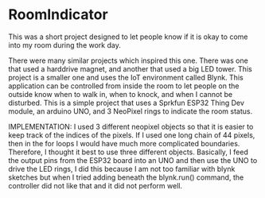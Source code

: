 # RoomIndicator
This was a short project designed to let people know if it is okay to come into my room during the work day. 

There were many similar projects which inspired this one. There was one that used a harddrive magnet, and another that used a big LED tower. This project is a smaller one and uses the IoT environment called Blynk. This application can be controlled from inside the room to let people on the outside know when to walk in, when to knock, and when I cannot be disturbed. This is a simple project that uses a Sprkfun ESP32 Thing Dev module, an arduino UNO, and 3 NeoPixel rings to indicate the room status. 

IMPLEMENTATION:
  I used 3 different neopixel objects so that it is easier to keep track of the indices of the pixels. If I used one long chain of 44 pixels, then in the for loops I would have much more complicated boundaries. Therefore, I thought it best to use three different objects. Basically, I feed the output pins from the ESP32 board into an UNO and then use the UNO to drive the LED rings, I did this because I am not too familiar with blynk sketches but when I tried adding beneath the blynk.run() command, the controller did not like that and it did not perform well.
